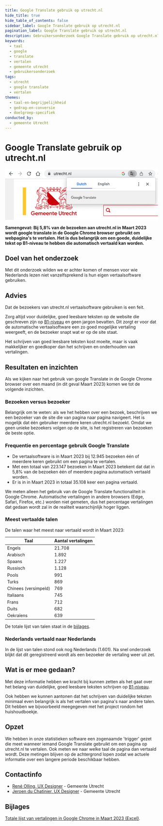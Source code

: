 ```yaml
---
title: Google Translate gebruik op utrecht.nl
hide_title: true
hide_table_of_contents: false
sidebar_label: Google Translate gebruik op utrecht.nl
pagination_label: Google Translate gebruik op utrecht.nl
description: Gebruikersonderzoek Google Translate gebruik op utrecht.nl
keywords:
  - taal
  - google
  - translate
  - vertalen
  - gemeente utrecht
  - gebruikersonderzoek
tags:
  - utrecht
  - google translate
  - vertalen
themes:
  - taal-en-begrijpelijkheid
  - gedrag-en-conversie
  - doelgroep-specifiek
conducted_by:
  - gemeente Utrecht
---
```


# Google Translate gebruik op utrecht.nl

![Plaatje van een browser met waar de Google Translate pop-up getoond wordt om de pagina te gaan vertalen.](https://raw.githubusercontent.com/nl-design-system/gebruikersonderzoeken/assets/utrecht-google-translate.png)

**Samengevat: Bij 5,8% van de bezoeken aan utrecht.nl in Maart 2023 wordt google translate in de Google Chrome browser gebruikt om webpagina's te vertalen. Het is dus belangrijk om een goede, duidelijke tekst op B1-niveau te hebben die automatisch vertaald kan worden.**

## Doel van het onderzoek

Met dit onderzoek wilden we er achter komen of mensen voor wie Nederlands lezen niet vanzelfsprekend is hun eigen vertaalsoftware gebruiken.

## Advies

Dat de bezoekers van utrecht.nl vertaalsoftware gebruiken is een feit.

Zorg altijd voor duidelijke, goed leesbare teksten op de website die geschreven zijn op [B1-niveau](https://www.communicatierijk.nl/vakkennis/rijkswebsites/aanbevolen-richtlijnen/taalniveau-b1#:~:text=Taalniveau%20B1%20staat%20voor%20eenvoudig,woorden%20die%20bijna%20iedereen%20gebruikt.) en geen jargon bevatten. Dit zorgt er voor dat de automatische vertaalsoftware een zo goed mogelijke vertaling weergeeft, en de bezoeker snapt wat er op de site staat.

Het schrijven van goed leesbare teksten kost moeite, maar is vaak makkelijker en goedkoper dan het schrijven en onderhouden van vertalingen.

## Resultaten en inzichten

Als we kijken naar het gebruik van google Translate in de Google Chrome browser over een maand (in dit geval Maart 2023) komen we tot de volgende inzichten.

### Bezoeken versus bezoeker

Belangrijk om te weten: als we het hebben over een bezoek, beschrijven we een bezoeker van de site die van pagina naar pagina navigeert. Het is mogelijk dat één gebruiker meerdere keren utrecht.nl bezoekt. Omdat we geen unieke bezoekers volgen op de site, is het registreren van bezoeken de beste optie.

### Frequentie en percentage gebruik Google Translate

- De vertaalsoftware is in Maart 2023 bij 12.945 bezoeken één of meerdere keren gebruikt om een pagina te vertalen.
- Met een totaal van 223.147 bezoeken in Maart 2023 betekent dat dat in 5,8% van de bezoeken één of meerdere pagina automatisch vertaald worden.
- Er is in in Maart 2023 in totaal 35.108 keer een pagina vertaald.

We meten alleen het gebruik van de Google Translate functionaliteit in Google Chrome. Automatische vertalingen in andere browsers (Edge, Safari, Firefox, etc.) worden niet gemeten, dus het percentage vertalingen dat gedaan wordt zal in de realiteit waarschijnlijk hoger liggen.

### Meest vertaalde talen

De talen waar het meest naar vertaald wordt in Maart 2023:

| Taal                 | Aantal vertalingen |
| -------------------- | ------------------ |
| Engels               | 21.708             |
| Arabisch             | 1.892              |
| Spaans               | 1.227              |
| Russisch             | 1.128              |
| Pools                | 991                |
| Turks                | 869                |
| Chinees (versimpeld) | 769                |
| Italiaans            | 745                |
| Frans                | 712                |
| Duits                | 682                |
| Oekraïens            | 639                |

De totale lijst van talen staat in de [bijlages](#bijlages).

### Nederlands vertaald naar Nederlands

In de lijst van talen stond ook nog Nederlands (1.601). Na snel onderzoek blijkt dat dit geregistreerd wordt als een bezoeker de vertaling weer uit zet.

## Wat is er mee gedaan?

Met deze informatie hebben we kracht bij kunnen zetten als het gaat over het belang van duidelijke, goed leesbare teksten schrijven op [B1-niveau](https://www.communicatierijk.nl/vakkennis/rijkswebsites/aanbevolen-richtlijnen/taalniveau-b1#:~:text=Taalniveau%20B1%20staat%20voor%20eenvoudig,woorden%20die%20bijna%20iedereen%20gebruikt.).

Ook hebben we kunnen aantonen dat het schrijven van duidelijke teksten minimaal even belangrijk is als het vertalen van pagina's naar andere talen. Dit hebben we bijvoorbeeld meegegeven met het project rondom het huishoudboekje.

## Opzet

We hebben in onze statistieken software een zogenaamde 'trigger' gezet die meet wanneer iemand Google Translate gebruikt om een pagina op utrecht.nl te vertalen. Ook meten we naar welke taal de pagina dan vertaald wordt. Deze metingen blijven op de achtergrond lopen zodat we actuele informatie over een langere periode beschikbaar hebben.

## Contactinfo

- [René Olling, UX Designer](mailto:r.olling@utrecht.nl) - Gemeente Utrecht
- [Jeroen du Chatinier, UX Designer](mailto:j.du.chatinier@utrecht.nl) - Gemeente Utrecht

## Bijlages

[Totale lijst van vertalingen in Google Chrome in Maart 2023 (Excel)](https://github.com/nl-design-system/gebruikersonderzoek/files/11259333/GoogleTranslations.xlsx).
